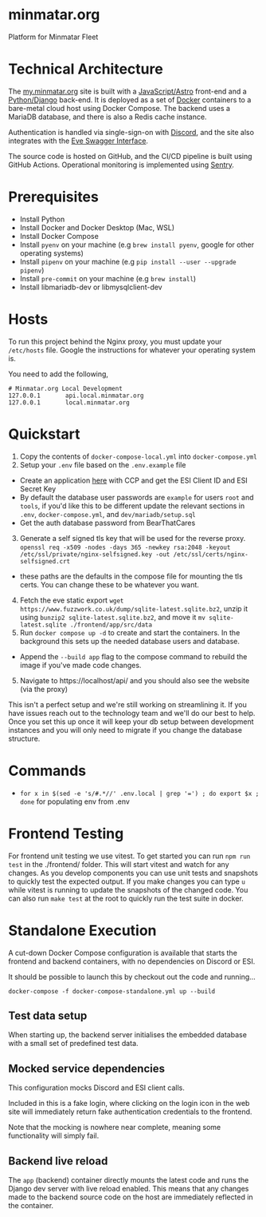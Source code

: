 # minmatar.org

Platform for Minmatar Fleet

# Technical Architecture

The [my.minmatar.org](https://my.minmatar.org/) site is built with a [JavaScript/Astro](https://astro.build/) front-end and a [Python/Django](https://www.djangoproject.com/) back-end. It is deployed as a set of [Docker](https://www.docker.com/) containers to a bare-metal cloud host using Docker Compose. The backend uses a MariaDB database, and there is also a Redis cache instance.

Authentication is handled via single-sign-on with [Discord](https://discord.com/), and the site also integrates with the [Eve Swagger Interface](https://esi.evetech.net/ui/#/).

The source code is hosted on GitHub, and the CI/CD pipeline is built using GitHub Actions. Operational monitoring is implemented using [Sentry](https://minmatar-fleet.sentry.io/).

# Prerequisites

- Install Python
- Install Docker and Docker Desktop (Mac, WSL)
- Install Docker Compose
- Install `pyenv` on your machine (e.g `brew install pyenv`, google for other operating systems)
- Install `pipenv` on your machine (e.g `pip install --user --upgrade pipenv`)
- Install `pre-commit` on your machine (e.g `brew install`)
- Install libmariadb-dev or libmysqlclient-dev

# Hosts

To run this project behind the Nginx proxy, you must update your `/etc/hosts` file. Google the instructions for whatever your operating system is.

You need to add the following,

```
# Minmatar.org Local Development
127.0.0.1       api.local.minmatar.org
127.0.0.1       local.minmatar.org
```

# Quickstart

1. Copy the contents of `docker-compose-local.yml` into `docker-compose.yml`
2. Setup your `.env` file based on the `.env.example` file

- Create an application [here](https://developers.eveonline.com/) with CCP and get the ESI Client ID and ESI Secret Key
- By default the database user passwords are `example` for users `root` and `tools`, if you'd like this to be different update the relevant sections in `.env`, `docker-compose.yml`, and `dev/mariadb/setup.sql`
- Get the auth database password from BearThatCares

3. Generate a self signed tls key that will be used for the reverse proxy. `openssl req -x509 -nodes -days 365 -newkey rsa:2048 -keyout /etc/ssl/private/nginx-selfsigned.key -out /etc/ssl/certs/nginx-selfsigned.crt`

- these paths are the defaults in the compose file for mounting the tls certs. You can change these to be whatever you want.

4. Fetch the eve static export `wget https://www.fuzzwork.co.uk/dump/sqlite-latest.sqlite.bz2`, unzip it using `bunzip2 sqlite-latest.sqlite.bz2`, and move it `mv sqlite-latest.sqlite ./frontend/app/src/data`
5. Run `docker compose up -d` to create and start the containers. In the background this sets up the needed database users and database.

- Append the `--build app` flag to the compose command to rebuild the image if you've made code changes.

5. Navigate to https://localhost/api/ and you should also see the website (via the proxy)

This isn't a perfect setup and we're still working on streamlining it. If you have issues reach out to the technology team and we'll do our best to help.
Once you set this up once it will keep your db setup between development instances and you will only need to migrate if you change the database structure.

# Commands

- `for x in $(sed -e 's/#.*//' .env.local | grep '=') ; do export $x ; done` for populating env from .env

# Frontend Testing

For frontend unit testing we use vitest. To get started you can run `npm run test` in the ./frontend/ folder. This will start vitest and watch for any changes.
As you develop components you can use unit tests and snapshots to quickly test the expected output. If you make changes you can type `u` while vitest is running
to update the snapshots of the changed code. You can also run `make test` at the root to quickly run the test suite in docker.

# Standalone Execution

A cut-down Docker Compose configuration is available that starts the frontend and backend containers, with no dependencies on Discord or ESI.

It should be possible to launch this by checkout out the code and running... 

```
docker-compose -f docker-compose-standalone.yml up --build
```

## Test data setup

When starting up, the backend server initialises the embedded database with a small set of predefined test data. 

## Mocked service dependencies

This configuration mocks Discord and ESI client calls.

Included in this is a fake login, where clicking on the login icon in the web site will immediately return fake authentication credentials to the frontend.

Note that the mocking is nowhere near complete, meaning some functionality will simply fail.

## Backend live reload

The `app` (backend) container directly mounts the latest code and runs the Django dev server with live reload enabled. This means that any changes made to the backend source code on the host are immediately reflected in the container.